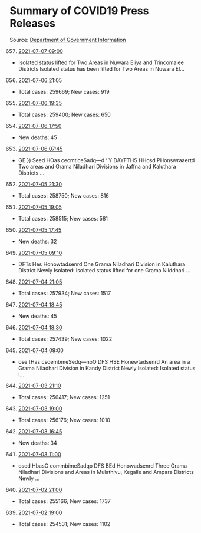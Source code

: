 # Summary of COVID19 Press Releases
Source: [Department of Government Information](https://www.dgi.gov.lk/news/press-releases-sri-lanka/covid-19-documents)




657. [2021-07-07 09:00](./nopdf.dgigovlk.ref657.md)
  * Isolated status lifted for Two Areas in Nuwara Eliya and Trincomalee Districts
Isolated status has been lifted for Two Areas in Nuwara El...
656. [2021-07-06 21:05](./nopdf.dgigovlk.ref656.md)
  * Total cases: 259669; New cases: 919
655. [2021-07-06 19:35](./nopdf.dgigovlk.ref655.md)
  * Total cases: 259400; New cases: 650
654. [2021-07-06 17:50](./nopdf.dgigovlk.ref654.md)
  * New deaths: 45
653. [2021-07-06 07:45](./nopdf.dgigovlk.ref653.md)
  * GE }) Seed HOas cecmticeSadq—d
‘ Y DAYFTHS HHosd PHonswraaertd
Two areas and Grama Niladhari Divisions in Jaffna and Kaluthara Districts
...
652. [2021-07-05 21:30](./nopdf.dgigovlk.ref652.md)
  * Total cases: 258750; New cases: 816
651. [2021-07-05 19:05](./nopdf.dgigovlk.ref651.md)
  * Total cases: 258515; New cases: 581
650. [2021-07-05 17:45](./nopdf.dgigovlk.ref650.md)
  * New deaths: 32
649. [2021-07-05 09:10](./nopdf.dgigovlk.ref649.md)
  * DFTs Hes Honowtadsenrd
One Grama Niladhari Division in Kaluthara District Newly Isolated: Isolated status
lifted for one Grama Nilddhari ...
648. [2021-07-04 21:05](./nopdf.dgigovlk.ref648.md)
  * Total cases: 257934; New cases: 1517
647. [2021-07-04 18:45](./nopdf.dgigovlk.ref647.md)
  * New deaths: 45
646. [2021-07-04 18:30](./nopdf.dgigovlk.ref646.md)
  * Total cases: 257439; New cases: 1022
645. [2021-07-04 09:00](./nopdf.dgigovlk.ref645.md)
  * ose [Has csoembmeSedq—noO
DFS HSE Honewtadsenrd
An area in a Grama Niladhari Division in Kandy District Newly Isolated: Isolated status l...
644. [2021-07-03 21:10](./nopdf.dgigovlk.ref644.md)
  * Total cases: 256417; New cases: 1251
643. [2021-07-03 19:00](./nopdf.dgigovlk.ref643.md)
  * Total cases: 256176; New cases: 1010
642. [2021-07-03 16:45](./nopdf.dgigovlk.ref642.md)
  * New deaths: 34
641. [2021-07-03 11:00](./nopdf.dgigovlk.ref641.md)
  * osed HbasG eommbimeSadqo
DFS BEd Honowadsenrd
Three Grama Niladhari Divisions and Areas in Mulathivu, Kegalle and
Ampara Districts Newly ...
640. [2021-07-02 21:00](./nopdf.dgigovlk.ref640.md)
  * Total cases: 255166; New cases: 1737
639. [2021-07-02 19:00](./nopdf.dgigovlk.ref639.md)
  * Total cases: 254531; New cases: 1102